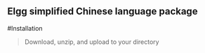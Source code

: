 
Elgg simplified Chinese language package
--------------------------

#Installation

> Download, unzip, and upload to your directory
